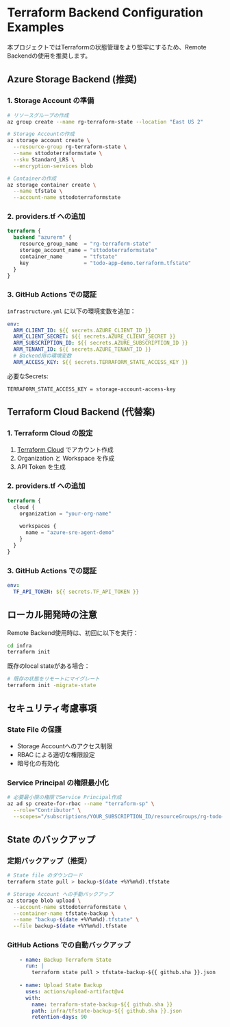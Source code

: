 # Terraform Backend Configuration Examples

本プロジェクトではTerraformの状態管理をより堅牢にするため、Remote Backendの使用を推奨します。

## Azure Storage Backend (推奨)

### 1. Storage Account の準備

```bash
# リソースグループの作成
az group create --name rg-terraform-state --location "East US 2"

# Storage Accountの作成
az storage account create \
  --resource-group rg-terraform-state \
  --name sttodoterraformstate \
  --sku Standard_LRS \
  --encryption-services blob

# Containerの作成
az storage container create \
  --name tfstate \
  --account-name sttodoterraformstate
```

### 2. providers.tf への追加

```terraform
terraform {
  backend "azurerm" {
    resource_group_name  = "rg-terraform-state"
    storage_account_name = "sttodoterraformstate"
    container_name       = "tfstate"
    key                  = "todo-app-demo.terraform.tfstate"
  }
}
```

### 3. GitHub Actions での認証

`infrastructure.yml` に以下の環境変数を追加：

```yaml
env:
  ARM_CLIENT_ID: ${{ secrets.AZURE_CLIENT_ID }}
  ARM_CLIENT_SECRET: ${{ secrets.AZURE_CLIENT_SECRET }}
  ARM_SUBSCRIPTION_ID: ${{ secrets.AZURE_SUBSCRIPTION_ID }}
  ARM_TENANT_ID: ${{ secrets.AZURE_TENANT_ID }}
  # Backend用の環境変数
  ARM_ACCESS_KEY: ${{ secrets.TERRAFORM_STATE_ACCESS_KEY }}
```

必要なSecrets:
```
TERRAFORM_STATE_ACCESS_KEY = storage-account-access-key
```

## Terraform Cloud Backend (代替案)

### 1. Terraform Cloud の設定

1. [Terraform Cloud](https://app.terraform.io/) でアカウント作成
2. Organization と Workspace を作成
3. API Token を生成

### 2. providers.tf への追加

```terraform
terraform {
  cloud {
    organization = "your-org-name"
    
    workspaces {
      name = "azure-sre-agent-demo"
    }
  }
}
```

### 3. GitHub Actions での認証

```yaml
env:
  TF_API_TOKEN: ${{ secrets.TF_API_TOKEN }}
```

## ローカル開発時の注意

Remote Backend使用時は、初回に以下を実行：

```bash
cd infra
terraform init
```

既存のlocal stateがある場合：

```bash
# 既存の状態をリモートにマイグレート
terraform init -migrate-state
```

## セキュリティ考慮事項

### State File の保護
- Storage Accountへのアクセス制限
- RBAC による適切な権限設定
- 暗号化の有効化

### Service Principal の権限最小化
```bash
# 必要最小限の権限でService Principal作成
az ad sp create-for-rbac --name "terraform-sp" \
  --role="Contributor" \
  --scopes="/subscriptions/YOUR_SUBSCRIPTION_ID/resourceGroups/rg-todo-demo"
```

## State のバックアップ

### 定期バックアップ（推奨）
```bash
# State file のダウンロード
terraform state pull > backup-$(date +%Y%m%d).tfstate

# Storage Account への手動バックアップ
az storage blob upload \
  --account-name sttodoterraformstate \
  --container-name tfstate-backup \
  --name "backup-$(date +%Y%m%d).tfstate" \
  --file backup-$(date +%Y%m%d).tfstate
```

### GitHub Actions での自動バックアップ

```yaml
    - name: Backup Terraform State
      run: |
        terraform state pull > tfstate-backup-${{ github.sha }}.json
        
    - name: Upload State Backup
      uses: actions/upload-artifact@v4
      with:
        name: terraform-state-backup-${{ github.sha }}
        path: infra/tfstate-backup-${{ github.sha }}.json
        retention-days: 90
```
